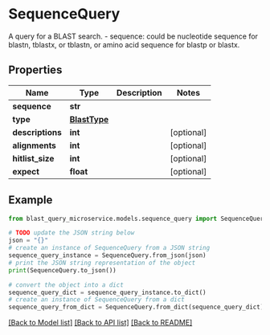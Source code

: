 # SequenceQuery

A query for a BLAST search.  - sequence: could be nucleotide sequence for blastn, tblastx, or tblastn, or amino acid sequence for blastp or blastx.

## Properties

Name | Type | Description | Notes
------------ | ------------- | ------------- | -------------
**sequence** | **str** |  | 
**type** | [**BlastType**](BlastType.md) |  | 
**descriptions** | **int** |  | [optional] 
**alignments** | **int** |  | [optional] 
**hitlist_size** | **int** |  | [optional] 
**expect** | **float** |  | [optional] 

## Example

```python
from blast_query_microservice.models.sequence_query import SequenceQuery

# TODO update the JSON string below
json = "{}"
# create an instance of SequenceQuery from a JSON string
sequence_query_instance = SequenceQuery.from_json(json)
# print the JSON string representation of the object
print(SequenceQuery.to_json())

# convert the object into a dict
sequence_query_dict = sequence_query_instance.to_dict()
# create an instance of SequenceQuery from a dict
sequence_query_from_dict = SequenceQuery.from_dict(sequence_query_dict)
```
[[Back to Model list]](../README.md#documentation-for-models) [[Back to API list]](../README.md#documentation-for-api-endpoints) [[Back to README]](../README.md)


